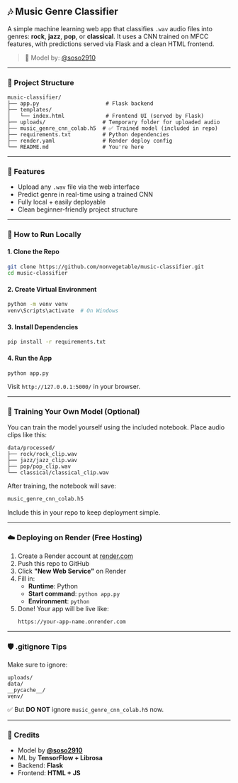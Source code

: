 ## 🎶 Music Genre Classifier

A simple machine learning web app that classifies `.wav` audio files into genres: **rock**, **jazz**, **pop**, or **classical**. It uses a CNN trained on MFCC features, with predictions served via Flask and a clean HTML frontend.

> 🧠 Model by: [@soso2910](https://github.com/soso2910)

---

### 📂 Project Structure

```
music-classifier/
├── app.py                     # Flask backend
├── templates/
│   └── index.html             # Frontend UI (served by Flask)
├── uploads/                  # Temporary folder for uploaded audio
├── music_genre_cnn_colab.h5  # ✅ Trained model (included in repo)
├── requirements.txt          # Python dependencies
├── render.yaml               # Render deploy config
└── README.md                 # You're here
```

---

### 🚀 Features

- Upload any `.wav` file via the web interface
- Predict genre in real-time using a trained CNN
- Fully local + easily deployable
- Clean beginner-friendly project structure

---

### 🔧 How to Run Locally

#### 1. Clone the Repo

```bash
git clone https://github.com/nonvegetable/music-classifier.git
cd music-classifier
```

#### 2. Create Virtual Environment

```bash
python -m venv venv
venv\Scripts\activate  # On Windows
```

#### 3. Install Dependencies

```bash
pip install -r requirements.txt
```

#### 4. Run the App

```bash
python app.py
```

Visit `http://127.0.0.1:5000/` in your browser.

---

### 💾 Training Your Own Model (Optional)

You can train the model yourself using the included notebook. Place audio clips like this:

```
data/processed/
├── rock/rock_clip.wav
├── jazz/jazz_clip.wav
├── pop/pop_clip.wav
└── classical/classical_clip.wav
```

After training, the notebook will save:

```bash
music_genre_cnn_colab.h5
```

Include this in your repo to keep deployment simple.

---

### ☁️ Deploying on Render (Free Hosting)

1. Create a Render account at [render.com](https://render.com)
2. Push this repo to GitHub
3. Click **"New Web Service"** on Render
4. Fill in:
   - **Runtime**: Python
   - **Start command**: `python app.py`
   - **Environment**: `python`
5. Done! Your app will be live like:
   ```
   https://your-app-name.onrender.com
   ```

---

### 🛡️ .gitignore Tips

Make sure to ignore:

```gitignore
uploads/
data/
__pycache__/
venv/
```

✅ But **DO NOT** ignore `music_genre_cnn_colab.h5` now.

---

### 🙌 Credits

- Model by **[@soso2910](https://github.com/soso2910)**
- ML by **TensorFlow + Librosa**
- Backend: **Flask**
- Frontend: **HTML + JS**